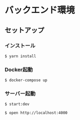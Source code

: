 # バックエンド環境

## セットアップ

### インストール
```shell
$ yarn install
```

### Docker起動
```shell
$ docker-compose up
```

### サーバー起動
```shell
$ start:dev
```
```shell
$ open http://localhost:4000
```